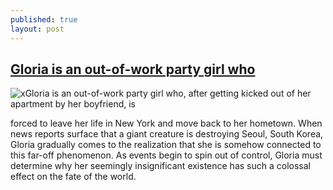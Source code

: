 ```yaml
---
published: true
layout: post
---
```

## [Gloria is an out-of-work party girl who](http://liveart.work)
![x]({{site.baseurl}}/1.jpg)Gloria is an out-of-work party girl who, after getting kicked out of her apartment by her boyfriend, is

forced to leave her life in New York and move back to her hometown. When news reports surface that a giant creature is destroying Seoul, South Korea, Gloria gradually comes to the realization that she is somehow connected to this far-off phenomenon. As events begin to spin out of control, Gloria must determine why her seemingly insignificant existence has such a colossal effect on the fate of the world.
